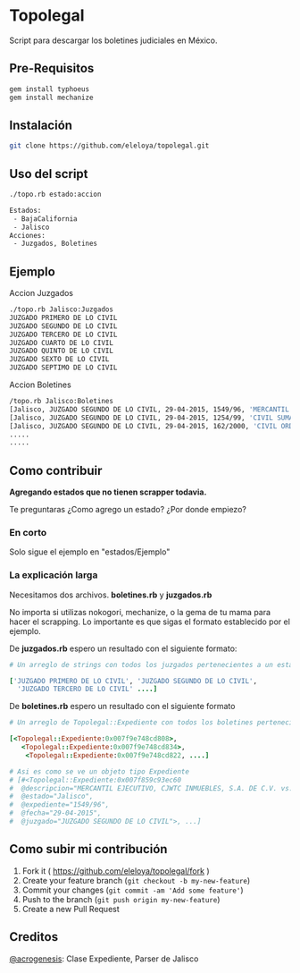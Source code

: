# Topolegal

Script para descargar los boletines judiciales en México.


## Pre-Requisitos
```bash
gem install typhoeus
gem install mechanize
```

## Instalación

```bash
git clone https://github.com/eleloya/topolegal.git
```

## Uso del script

```bash
./topo.rb estado:accion

Estados:
 - BajaCalifornia
 - Jalisco
Acciones:
 - Juzgados, Boletines
```

## Ejemplo
Accion Juzgados
```bash
./topo.rb Jalisco:Juzgados
JUZGADO PRIMERO DE LO CIVIL
JUZGADO SEGUNDO DE LO CIVIL
JUZGADO TERCERO DE LO CIVIL
JUZGADO CUARTO DE LO CIVIL
JUZGADO QUINTO DE LO CIVIL
JUZGADO SEXTO DE LO CIVIL
JUZGADO SEPTIMO DE LO CIVIL
```
Accion Boletines
```bash
/topo.rb Jalisco:Boletines
[Jalisco, JUZGADO SEGUNDO DE LO CIVIL, 29-04-2015, 1549/96, 'MERCANTIL EJECUTIVO, CJWTC INMUEBLES, S.A. DE C.V. vs. GONZALEZ BUSTOS RAUL, Se ordena extraer del archivo']
[Jalisco, JUZGADO SEGUNDO DE LO CIVIL, 29-04-2015, 1254/99, 'CIVIL SUMARIO, SUAREZ SOLANO IGNACIO vs. VAZQUEZ ALVAREZ JOSE Y SOC., Gírese oficio recordatorio']
[Jalisco, JUZGADO SEGUNDO DE LO CIVIL, 29-04-2015, 162/2000, 'CIVIL ORDINARIO, RIOS MAGALLANES RODOLFO AGUSTIN vs. GOMEZ GARCIA ALBERTO, Fórmese cuadernillo, una vez que']
.....
.....
```

## Como contribuir

**Agregando estados que no tienen scrapper todavia.**

Te preguntaras ¿Como agrego un estado? ¿Por donde empiezo?

### En corto
 Solo sigue el ejemplo en "estados/Ejemplo"

### La explicación larga
Necesitamos dos archivos. **boletines.rb** y **juzgados.rb**

No importa si utilizas nokogori, mechanize, o la gema de tu mama para hacer el scrapping. Lo importante es que sigas el formato establecido por el ejemplo.

De **juzgados.rb** espero un resultado con el siguiente formato:
```ruby
# Un arreglo de strings con todos los juzgados pertenecientes a un estado

['JUZGADO PRIMERO DE LO CIVIL', 'JUZGADO SEGUNDO DE LO CIVIL',
  'JUZGADO TERCERO DE LO CIVIL' ....]
```

De **boletines.rb** espero un resultado con el siguiente formato
```ruby
# Un arreglo de Topolegal::Expediente con todos los boletines pertenecientes a un estado

[<Topolegal::Expediente:0x007f9e748cd808>,
   <Topolegal::Expediente:0x007f9e748cd834>,
    <Topolegal::Expediente:0x007f9e748cd822, ....]

# Asi es como se ve un objeto tipo Expediente
# [#<Topolegal::Expediente:0x007f859c93ec60
#  @descripcion="MERCANTIL EJECUTIVO, CJWTC INMUEBLES, S.A. DE C.V. vs. GONZALEZ BUSTOS RAUL, Se ordena extraer del archivo",
#  @estado="Jalisco",
#  @expediente="1549/96",
#  @fecha="29-04-2015",
#  @juzgado="JUZGADO SEGUNDO DE LO CIVIL">, ...]
```



## Como subir mi contribución

1. Fork it ( https://github.com/eleloya/topolegal/fork )
2. Create your feature branch (`git checkout -b my-new-feature`)
3. Commit your changes (`git commit -am 'Add some feature'`)
4. Push to the branch (`git push origin my-new-feature`)
5. Create a new Pull Request

## Creditos

[@acrogenesis](https://github.com/acrogenesis/): Clase Expediente, Parser de Jalisco
